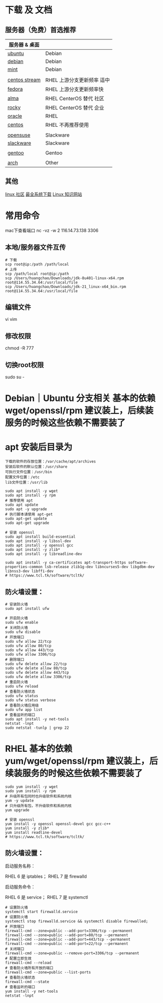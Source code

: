 # 下载 及 文档
## 服务器（免费）首选推荐
| 服务器 & 桌面                                         |                     |
|--------------------------------------------------|---------------------|
| [ubuntu](https://ubuntu.com/)                    | Debian              |
| [debian](https://www.debian.org/)                | Debian              |
| [mint](https://www.linuxmint.com/)               | Debian              |
|                                                  |                     |
| [centos stream](https://www.centos.org/)         | RHEL 上游分支更新频率 适中    |
| [fedora](https://fedoraproject.org/)             | RHEL 上游分支更新频率快      |
| [alma](https://almalinux.org/)                   | RHEL CenterOS 替代 社区 |
| [rocky](https://rockylinux.org/)                 | RHEL CenterOS 替代 企业 |
| [oracle](https://www.oracle.com/cn/linux/)       | RHEL                |
| [centos](https://www.centos.org/)                | RHEL 不再推荐使用         |
|                                                  |                     |
| [opensuse](https://www.opensuse.org/)            | Slackware           |
| [slackware](http://www.slackware.com/index.html) | Slackware           |
|                                                  |                     |
| [gentoo](https://www.gentoo.org/)                | Gentoo              |
|                                                  |                     |
| [arch](https://archlinux.org/)                   | Other               |

## 其他
[linux 社区](https://www.linux.org/pages/download/)
[最全系统下载](https://www.linux.org/pages/download/)
[Linux 知识网站](https://www.linuxcool.com/)

# 常用命令
mac下查看端口 nc -vz -w 2 116.14.73.138 3306

## 本地/服务器文件互传
```shell
# 下载
scp root@ip:/path /path/local
# 上传
scp /path/local root@ip:/path
scp /Users/huangchao/Downloads/jdk-8u401-linux-x64.rpm root@114.55.34.64:/usr/local/file
scp /Users/huangchao/Downloads/jdk-21_linux-x64_bin.rpm root@114.55.34.64:/usr/local/file
```

## 编辑文件
vi
vim

## 修改权限
chmod -R 777

## 切换root权限
sudo su -

# Debian｜Ubuntu 分支相关 基本的依赖 wget/openssl/rpm 建议装上，后续装服务的时候这些依赖不需要装了
# apt 安装后目录为
```text
下载的软件的存放位置：/var/cache/apt/archives
安装后软件的默认位置：/usr/share
可执行文件位置：/usr/bin
配置文件位置：/etc
lib文件位置：/usr/lib
```
```shell
sudo apt install -y wget
sudo apt install -y rpm
# 推荐使用 apt
sudo apt update
sudo apt -y upgrade
# 执行脚本请使用 apt-get
sudo apt-get update
sudo apt-get upgrade

# 安装 openssl
sudo apt install build-essential
sudo apt install -y libssl-dev
sudo apt install -y openssl gcc
sudo apt install -y zlib*
sudo apt install -y libreadline-dev

sudo apt install -y ca-certificates apt-transport-https software-properties-common lsb-release zlib1g-dev libncurses5-dev libgdbm-dev libnss3-dev libffi-dev
# https://www.tcl.tk/software/tcltk/
```

## 防火墙设置：
```shell
# 安装防火墙
sudo apt install ufw

# 开启防火墙
sudo ufw enable
# 关闭防火墙
sudo ufw disable
# 开放端口
sudo ufw allow 22/tcp
sudo ufw allow 80/tcp
sudo ufw allow 443/tcp
sudo ufw allow 3306/tcp
# 删除端口
sudo ufw delete allow 22/tcp
sudo ufw delete allow 80/tcp
sudo ufw delete allow 443/tcp
sudo ufw delete allow 3306/tcp
# 重启防火墙
sudo ufw reload
# 查看防火墙状态
sudo ufw status
sudo ufw status verbose
# 查看防火墙应用级
sudo ufw app list
# 查看监听的端口
sudo apt install -y net-tools
netstat -lnpt
sudo netstat -tunlp | grep 22
```

# RHEL 基本的依赖 yum/wget/openssl/rpm 建议装上，后续装服务的时候这些依赖不需要装了
```shell
sudo yum install -y wget
sudo yum install -y rpm
# 升级所有包同时也升级软件和系统内核
yum -y update
# 只升级所有包，不升级软件和系统内核
yum upgrade

# 安装 openssl
yum install -y openssl openssl-devel gcc gcc-c++
yum install -y zlib*
yum install readline-devel
# https://www.tcl.tk/software/tcltk/
```

## 防火墙设置：
启动服务名称：

RHEL 6 是 iptables；
RHEL 7 是 firewalld

启动服务命令：

RHEL 6 是 service；
RHEL 7 是 systemctl

```shell
# 设置防火墙
systemctl start firewalld.service
# 设置防火墙
systemctl stop firewalld.service && systemctl disable firewalled;
# 开放端口
firewall-cmd --zone=public --add-port=3306/tcp --permanent
firewall-cmd --zone=public --add-port=80/tcp --permanent
firewall-cmd --zone=public --add-port=443/tcp --permanent
firewall-cmd --zone=public --add-port=22/tcp --permanent
# 关闭端口
firewall-cmd --zone=public --remove-port=3306/tcp --permanent
# 配置立即生效
firewall-cmd --reload
# 查看防火墙所有开放的端口
firewall-cmd --zone=public --list-ports
# 查看防火墙状态
firewall-cmd --state
# 查看监听的端口
yum install -y net-tools
netstat -lnpt
```
